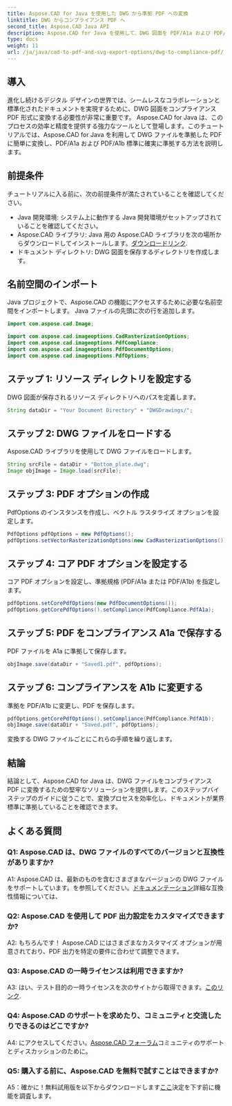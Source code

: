 ```yaml
---
title: Aspose.CAD for Java を使用した DWG から準拠 PDF への変換
linktitle: DWG からコンプライアンス PDF へ
second_title: Aspose.CAD Java API
description: Aspose.CAD for Java を使用して、DWG 図面を PDF/A1a および PDF/A1b 準拠のファイルに簡単に変換します。ワークフローを正確かつ簡単に合理化します。
type: docs
weight: 11
url: /ja/java/cad-to-pdf-and-svg-export-options/dwg-to-compliance-pdf/
---
```

## 導入

進化し続けるデジタル デザインの世界では、シームレスなコラボレーションと標準化されたドキュメントを実現するために、DWG 図面をコンプライアンス PDF 形式に変換する必要性が非常に重要です。 Aspose.CAD for Java は、このプロセスの効率と精度を提供する強力なツールとして登場します。このチュートリアルでは、Aspose.CAD for Java を利用して DWG ファイルを準拠した PDF に簡単に変換し、PDF/A1a および PDF/A1b 標準に確実に準拠する方法を説明します。

## 前提条件

チュートリアルに入る前に、次の前提条件が満たされていることを確認してください。

- Java 開発環境: システム上に動作する Java 開発環境がセットアップされていることを確認してください。
-  Aspose.CAD ライブラリ: Java 用の Aspose.CAD ライブラリを次の場所からダウンロードしてインストールします。[ダウンロードリンク](https://releases.aspose.com/cad/java/).
- ドキュメント ディレクトリ: DWG 図面を保存するディレクトリを作成します。

## 名前空間のインポート

Java プロジェクトで、Aspose.CAD の機能にアクセスするために必要な名前空間をインポートします。 Java ファイルの先頭に次の行を追加します。

```java
import com.aspose.cad.Image;

import com.aspose.cad.imageoptions.CadRasterizationOptions;
import com.aspose.cad.imageoptions.PdfCompliance;
import com.aspose.cad.imageoptions.PdfDocumentOptions;
import com.aspose.cad.imageoptions.PdfOptions;
```

## ステップ 1: リソース ディレクトリを設定する

DWG 図面が保存されるリソース ディレクトリへのパスを定義します。

```java
String dataDir = "Your Document Directory" + "DWGDrawings/";
```

## ステップ 2: DWG ファイルをロードする

Aspose.CAD ライブラリを使用して DWG ファイルをロードします。

```java
String srcFile = dataDir + "Bottom_plate.dwg";
Image objImage = Image.load(srcFile);
```

## ステップ 3: PDF オプションの作成

PdfOptions のインスタンスを作成し、ベクトル ラスタライズ オプションを設定します。

```java
PdfOptions pdfOptions = new PdfOptions();
pdfOptions.setVectorRasterizationOptions(new CadRasterizationOptions());
```

## ステップ 4: コア PDF オプションを設定する

コア PDF オプションを設定し、準拠規格 (PDF/A1a または PDF/A1b) を指定します。

```java
pdfOptions.setCorePdfOptions(new PdfDocumentOptions());
pdfOptions.getCorePdfOptions().setCompliance(PdfCompliance.PdfA1a);
```

## ステップ 5: PDF をコンプライアンス A1a で保存する

PDF ファイルを A1a に準拠して保存します。

```java
objImage.save(dataDir + "Saved1.pdf", pdfOptions);
```

## ステップ 6: コンプライアンスを A1b に変更する

準拠を PDF/A1b に変更し、PDF を保存します。

```java
pdfOptions.getCorePdfOptions().setCompliance(PdfCompliance.PdfA1b);
objImage.save(dataDir + "Saved.pdf", pdfOptions);
```

変換する DWG ファイルごとにこれらの手順を繰り返します。

## 結論

結論として、Aspose.CAD for Java は、DWG ファイルをコンプライアンス PDF に変換するための堅牢なソリューションを提供します。このステップバイステップのガイドに従うことで、変換プロセスを効率化し、ドキュメントが業界標準に準拠していることを確認できます。

## よくある質問

### Q1: Aspose.CAD は、DWG ファイルのすべてのバージョンと互換性がありますか?

 A1: Aspose.CAD は、最新のものを含むさまざまなバージョンの DWG ファイルをサポートしています。を参照してください。[ドキュメンテーション](https://reference.aspose.com/cad/java/)詳細な互換性情報については、

### Q2: Aspose.CAD を使用して PDF 出力設定をカスタマイズできますか?

A2: もちろんです！ Aspose.CAD にはさまざまなカスタマイズ オプションが用意されており、PDF 出力を特定の要件に合わせて調整できます。

### Q3: Aspose.CAD の一時ライセンスは利用できますか?

 A3: はい、テスト目的の一時ライセンスを次のサイトから取得できます。[このリンク](https://purchase.aspose.com/temporary-license/).

### Q4: Aspose.CAD のサポートを求めたり、コミュニティと交流したりできるのはどこですか?

 A4: にアクセスしてください。[Aspose.CAD フォーラム](https://forum.aspose.com/c/cad/19)コミュニティのサポートとディスカッションのために。

### Q5: 購入する前に、Aspose.CAD を無料で試すことはできますか?

 A5：確かに！無料試用版を以下からダウンロードします[ここ](https://releases.aspose.com/)決定を下す前に機能を調査します。